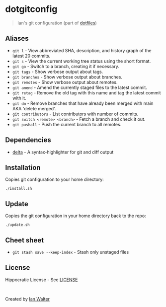 # dotgitconfig
> Ian's git configuration (part of
  [dotfiles](https://github.com/ianwalter/dotfiles))

## Aliases

* `git l` - View abbreviated SHA, description, and history graph of the latest
  20 commits.
* `git s` - View the current working tree status using the short format.
* `git go` - Switch to a branch, creating it if necessary.
* `git tags` - Show verbose output about tags.
* `git branches` - Show verbose output about branches.
* `git remotes` - Show verbose output about remotes.
* `git amend` - Amend the currently staged files to the latest commit.
* `git retag` - Remove the old tag with this name and tag the latest commit with
  it.
* `git dm` - Remove branches that have already been merged with main AKA
  'delete merged'.
* `git contributors` - List contributors with number of commits.
* `git switch <remote> <branch>` - Fetch a branch and check it out.
* `git pushall` - Push the current branch to all remotes.

## Dependencies

* [delta][deltaUrl] - A syntax-highlighter for git and diff output

## Installation

Copies git configuration to your home directory:

```console
./install.sh
```

## Update

Copies the git configuration in your home directory back to the repo:

```console
./update.sh
```

## Cheet sheet

- `git stash save --keep-index` - Stash only unstaged files

## License

Hippocratic License - See [LICENSE][licenseUrl]

&nbsp;

Created by [Ian Walter](https://ianwalter.dev)

[deltaUrl]: https://github.com/dandavison/delta
[licenseUrl]: https://github.com/ianwalter/dotgitconfig/blob/main/LICENSE
